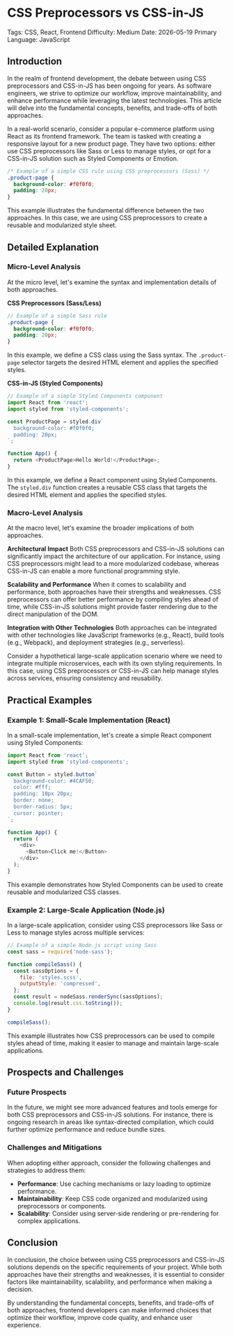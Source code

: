 # CSS Preprocessors vs CSS-in-JS
Tags: CSS, React, Frontend
Difficulty: Medium
Date: 2026-05-19
Primary Language: JavaScript

## Introduction

In the realm of frontend development, the debate between using CSS preprocessors and CSS-in-JS has been ongoing for years. As software engineers, we strive to optimize our workflow, improve maintainability, and enhance performance while leveraging the latest technologies. This article will delve into the fundamental concepts, benefits, and trade-offs of both approaches.

In a real-world scenario, consider a popular e-commerce platform using React as its frontend framework. The team is tasked with creating a responsive layout for a new product page. They have two options: either use CSS preprocessors like Sass or Less to manage styles, or opt for a CSS-in-JS solution such as Styled Components or Emotion.

```css
/* Example of a simple CSS rule using CSS preprocessors (Sass) */
.product-page {
  background-color: #f0f0f0;
  padding: 20px;
}
```

This example illustrates the fundamental difference between the two approaches. In this case, we are using CSS preprocessors to create a reusable and modularized style sheet.

## Detailed Explanation

### Micro-Level Analysis

At the micro level, let's examine the syntax and implementation details of both approaches.

**CSS Preprocessors (Sass/Less)**
```scss
// Example of a simple Sass rule
.product-page {
  background-color: #f0f0f0;
  padding: 20px;
}
```
In this example, we define a CSS class using the Sass syntax. The `.product-page` selector targets the desired HTML element and applies the specified styles.

**CSS-in-JS (Styled Components)**
```javascript
// Example of a simple Styled Components component
import React from 'react';
import styled from 'styled-components';

const ProductPage = styled.div`
  background-color: #f0f0f0;
  padding: 20px;
`;

function App() {
  return <ProductPage>Hello World!</ProductPage>;
}
```
In this example, we define a React component using Styled Components. The `styled.div` function creates a reusable CSS class that targets the desired HTML element and applies the specified styles.

### Macro-Level Analysis

At the macro level, let's examine the broader implications of both approaches.

**Architectural Impact**
Both CSS preprocessors and CSS-in-JS solutions can significantly impact the architecture of our application. For instance, using CSS preprocessors might lead to a more modularized codebase, whereas CSS-in-JS can enable a more functional programming style.

**Scalability and Performance**
When it comes to scalability and performance, both approaches have their strengths and weaknesses. CSS preprocessors can offer better performance by compiling styles ahead of time, while CSS-in-JS solutions might provide faster rendering due to the direct manipulation of the DOM.

**Integration with Other Technologies**
Both approaches can be integrated with other technologies like JavaScript frameworks (e.g., React), build tools (e.g., Webpack), and deployment strategies (e.g., serverless).

Consider a hypothetical large-scale application scenario where we need to integrate multiple microservices, each with its own styling requirements. In this case, using CSS preprocessors or CSS-in-JS can help manage styles across services, ensuring consistency and reusability.

## Practical Examples

### Example 1: Small-Scale Implementation (React)

In a small-scale implementation, let's create a simple React component using Styled Components:
```javascript
import React from 'react';
import styled from 'styled-components';

const Button = styled.button`
  background-color: #4CAF50;
  color: #fff;
  padding: 10px 20px;
  border: none;
  border-radius: 5px;
  cursor: pointer;
`;

function App() {
  return (
    <div>
      <Button>Click me!</Button>
    </div>
  );
}
```
This example demonstrates how Styled Components can be used to create reusable and modularized CSS classes.

### Example 2: Large-Scale Application (Node.js)

In a large-scale application, consider using CSS preprocessors like Sass or Less to manage styles across multiple services:
```javascript
// Example of a simple Node.js script using Sass
const sass = require('node-sass');

function compileSass() {
  const sassOptions = {
    file: 'styles.scss',
    outputStyle: 'compressed',
  };
  const result = nodeSass.renderSync(sassOptions);
  console.log(result.css.toString());
}

compileSass();
```
This example illustrates how CSS preprocessors can be used to compile styles ahead of time, making it easier to manage and maintain large-scale applications.

## Prospects and Challenges

### Future Prospects

In the future, we might see more advanced features and tools emerge for both CSS preprocessors and CSS-in-JS solutions. For instance, there is ongoing research in areas like syntax-directed compilation, which could further optimize performance and reduce bundle sizes.

### Challenges and Mitigations

When adopting either approach, consider the following challenges and strategies to address them:

* **Performance**: Use caching mechanisms or lazy loading to optimize performance.
* **Maintainability**: Keep CSS code organized and modularized using preprocessors or components.
* **Scalability**: Consider using server-side rendering or pre-rendering for complex applications.

## Conclusion

In conclusion, the choice between using CSS preprocessors and CSS-in-JS solutions depends on the specific requirements of your project. While both approaches have their strengths and weaknesses, it is essential to consider factors like maintainability, scalability, and performance when making a decision.

By understanding the fundamental concepts, benefits, and trade-offs of both approaches, frontend developers can make informed choices that optimize their workflow, improve code quality, and enhance user experience.